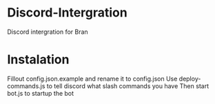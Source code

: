 # Discord-Intergration
Discord intergration for Bran

# Instalation
Fillout config.json.example and rename it to config.json
Use deploy-commands.js to tell discord what slash commands you have
Then start bot.js to startup the bot
